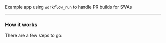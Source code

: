 Example app using `workflow_run` to handle PR builds for SWAs

---

### How it works

There are a few steps to go:
